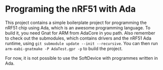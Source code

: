 # Programing the nRF51 with Ada

This project contains a simple boilerplate project for programming the nRF51 chip using Ada, which is an awesome programming language.
To build it, you need Gnat for ARM from AdaCore in you path. Also remember to check out the submodules, which contains drivers and the
nRF51 Ada runtime, using `git submodule update --init --recursive`. You can then run `arm-eabi-gnatmake -P AdaTest.gpr -p` to build the project.

For now, it is not possible to use the SoftDevice with programmes written in Ada.

